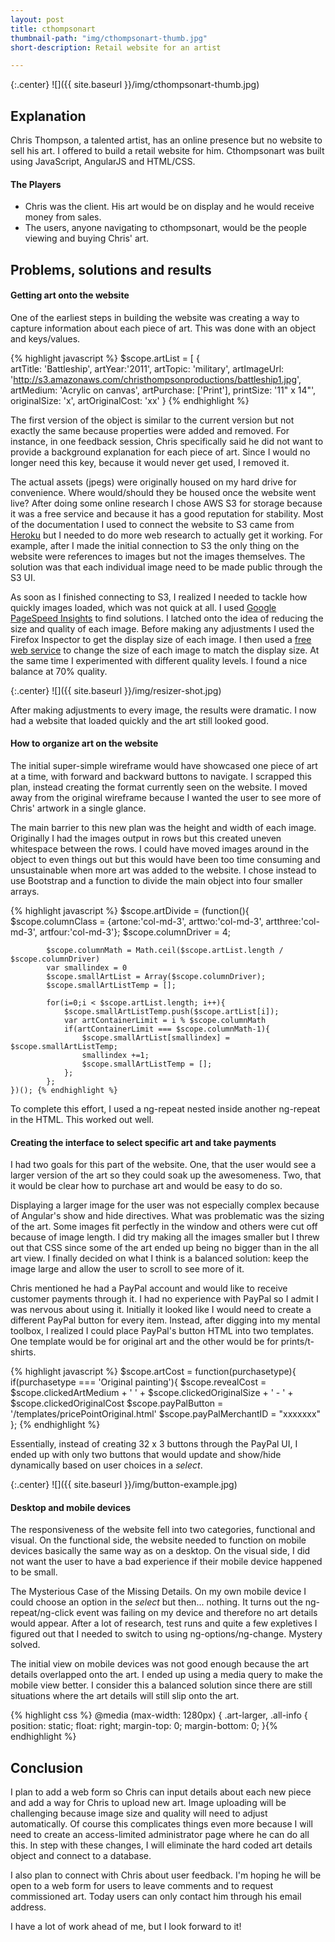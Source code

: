 ```yaml
---
layout: post
title: cthompsonart
thumbnail-path: "img/cthompsonart-thumb.jpg"
short-description: Retail website for an artist

---
```


{:.center}
![]({{ site.baseurl }}/img/cthompsonart-thumb.jpg)

## Explanation

Chris Thompson, a talented artist, has an online presence but no website to sell his art. I offered to build a retail website for him. Cthompsonart was built using JavaScript, AngularJS and HTML/CSS.

#### The Players


* Chris was the client. His art would be on display and he would receive money from sales.
* The users, anyone navigating to cthompsonart, would be the people viewing and buying Chris' art.

## Problems, solutions and results

#### Getting art onto the website
One of the earliest steps in building the website was creating a way to capture information about each piece of art. This was done with an object and keys/values. 

{% highlight javascript %}
$scope.artList = [
        {   
        artTitle: 'Battleship',
        artYear:'2011',
        artTopic: 'military',
        artImageUrl: 'http://s3.amazonaws.com/christhompsonproductions/battleship1.jpg',
        artMedium: 'Acrylic on canvas',
        artPurchase: ['Print'],
        printSize: '11" x 14"',
        originalSize: 'x',
        artOriginalCost: 'xx'
        }
{% endhighlight %}

The first version of the object is similar to the current version but not exactly the same because properties were added and removed. For instance, in one feedback session, Chris specifically said he did not want to provide a background explanation for each piece of art. Since I would no longer need this key, because it would never get used, I removed it.

The actual assets (jpegs) were originally housed on my hard drive for convenience. Where would/should they be housed once the website went live? After doing some online research I chose AWS S3 for storage because it was a free service and because it has a good reputation for stability. Most of the documentation I used to connect the website to S3 came from [Heroku](https://devcenter.heroku.com/articles/s3) but I needed to do more web research to actually get it working. For example, after I made the initial connection to S3 the only thing on the website were references to images but not the images themselves. The solution was that each individual image need to be made public through the S3 UI.

As soon as I finished connecting to S3, I realized I needed to tackle how quickly images loaded, which was not quick at all. I used [Google PageSpeed Insights](https://developers.google.com/speed/pagespeed/insights/) to find solutions. I latched onto the idea of reducing the size and quality of each image. Before making any adjustments I used the Firefox Inspector to get the display size of each image. I then used a [free web service](http://webresizer.com/resizer/) to change the size of each image to match the display size. At the same time I experimented with different quality levels. I found a nice balance at 70% quality. 

{:.center}
![]({{ site.baseurl }}/img/resizer-shot.jpg)


After making adjustments to every image, the results were dramatic. I now had a website that loaded quickly and the art still looked good.


#### How to organize art on the website
The initial super-simple wireframe would have showcased one piece of art at a time, with forward and backward buttons to navigate. I scrapped this plan, instead creating the format currently seen on the website. I moved away from the original wireframe because I wanted the user to see more of Chris' artwork in a single glance.

The main barrier to this new plan was the height and width of each image. Originally I had the images output in rows but this created uneven whitespace between the rows. I could have moved images around in the object to even things out but this would have been too time consuming and unsustainable when more art was added to the website. I chose instead to use Bootstrap and a function to divide the main object into four smaller arrays.

{% highlight javascript %} $scope.artDivide = (function(){
        $scope.columnClass = {artone:'col-md-3', arttwo:'col-md-3', artthree:'col-md-3', artfour:'col-md-3'};
        $scope.columnDriver = 4;

            $scope.columnMath = Math.ceil($scope.artList.length / $scope.columnDriver)
            var smallindex = 0
            $scope.smallArtList = Array($scope.columnDriver);
            $scope.smallArtListTemp = [];

            for(i=0;i < $scope.artList.length; i++){      
                $scope.smallArtListTemp.push($scope.artList[i]);
                var artContainerLimit = i % $scope.columnMath
                if(artContainerLimit === $scope.columnMath-1){
                    $scope.smallArtList[smallindex] = $scope.smallArtListTemp;
                    smallindex +=1;
                    $scope.smallArtListTemp = [];
                };
            };
    })(); {% endhighlight %}

To complete this effort, I used a ng-repeat nested inside another ng-repeat in the HTML. This worked out well.


#### Creating the interface to select specific art and take payments
I had two goals for this part of the website. One, that the user would see a larger version of the art so they could soak up the awesomeness. Two, that it would be clear how to  purchase art and would be easy to do so.

Displaying a larger image for the user was not especially complex because of Angular's show and hide directives. What was problematic was the sizing of the art. Some images fit perfectly in the window and others were cut off because of image length. I did try making all the images smaller but I threw out that CSS since some of the art ended up being no bigger than in the all art view. I finally decided on what I think is a balanced solution: keep the image large and allow the user to scroll to see more of it.

Chris mentioned he had a PayPal account and would like to receive customer payments through it. I had no experience with PayPal so I admit I was nervous about using it. Initially it looked like I would need to create a different PayPal button for every item. Instead, after digging into my mental toolbox, I realized I could place PayPal's button HTML into two templates. One template would be for original art and the other would be for prints/t-shirts. 

{% highlight javascript %} $scope.artCost = function(purchasetype){   
        if(purchasetype === 'Original painting'){
            $scope.revealCost = $scope.clickedArtMedium + ' ' + $scope.clickedOriginalSize + ' - ' + $scope.clickedOriginalCost
            $scope.payPalButton = '/templates/pricePointOriginal.html'
            $scope.payPalMerchantID = "xxxxxxx"
        }; {% endhighlight %}

Essentially, instead of creating 32 x 3 buttons through the PayPal UI, I ended up with only two buttons that would update and show/hide dynamically based on user choices in a *select*.

{:.center}
![]({{ site.baseurl }}/img/button-example.jpg)


#### Desktop and mobile devices
The responsiveness of the website fell into two categories, functional and visual. On the functional side, the website needed to function on mobile devices basically the same way as on a desktop. On the visual side, I did not want the user to have a bad experience if their mobile device happened to be small.

The Mysterious Case of the Missing Details. On my own mobile device I could choose an option in the *select* but then... nothing. It turns out the ng-repeat/ng-click event was failing on my device and therefore no art details would appear. After a lot of research, test runs and quite a few expletives I figured out that I needed to switch to using ng-options/ng-change. Mystery solved.

The initial view on mobile devices was not good enough because the art details overlapped onto the art. I ended up using a media query to make the mobile view better. I consider this a balanced solution since there are still situations where the art details will still slip onto the art.

{% highlight css %} @media (max-width: 1280px) {
     .art-larger, .all-info {
     position: static;
     float: right;
     margin-top: 0;
     margin-bottom: 0;
     }{% endhighlight %}


## Conclusion

I plan to add a web form so Chris can input details about each new piece and add a way for Chris to upload new art. Image uploading will be challenging because image size and quality will need to adjust automatically. Of course this complicates things even more because I will need to create an access-limited administrator page where he can do all this. In step with these changes, I will eliminate the hard coded art details object and connect to a database.

I also plan to connect with Chris about user feedback. I'm hoping he will be open to a web form for users to leave comments and to request commissioned art. Today users can only contact him through his email address.

I have a lot of work ahead of me, but I look forward to it!
